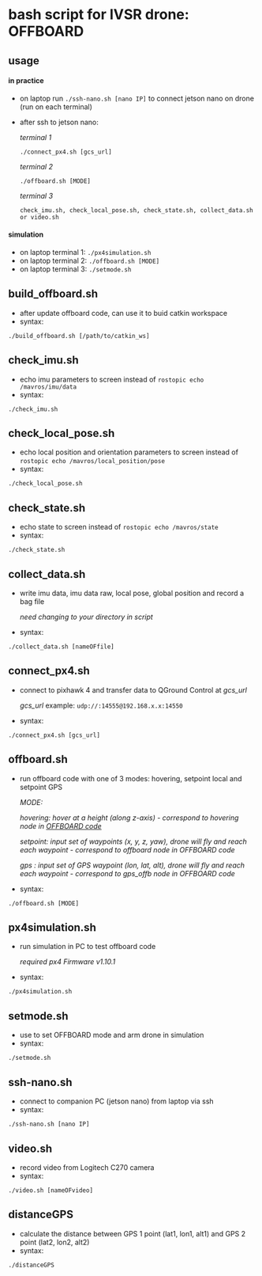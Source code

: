 # bash script for IVSR drone: OFFBOARD
## usage
#### in practice
- on laptop run `./ssh-nano.sh [nano IP]` to connect jetson nano on drone (run on each terminal)
- after ssh to jetson nano:
  
  *terminal 1*
  
  `./connect_px4.sh [gcs_url]`
  
  *terminal 2*
  
  `./offboard.sh [MODE]`
  
  *terminal 3*
  
  `check_imu.sh, check_local_pose.sh, check_state.sh, collect_data.sh or video.sh`

#### simulation
- on laptop terminal 1: `./px4simulation.sh`
- on laptop terminal 2: `./offboard.sh [MODE]`
- on laptop terminal 3: `./setmode.sh`

## build_offboard.sh
- after update offboard code, can use it to buid catkin workspace
- syntax:
```
./build_offboard.sh [/path/to/catkin_ws]
```
## check_imu.sh
- echo imu parameters to screen instead of `rostopic echo /mavros/imu/data`
- syntax:
```
./check_imu.sh
```
## check_local_pose.sh
- echo local position and orientation parameters to screen instead of `rostopic echo /mavros/local_position/pose`
- syntax:
```
./check_local_pose.sh
```
## check_state.sh
- echo state to screen instead of `rostopic echo /mavros/state`
- syntax:
```
./check_state.sh
```
## collect_data.sh
- write imu data, imu data raw, local pose, global position and record a bag file

  *need changing to your directory in script*
- syntax:
```
./collect_data.sh [nameOFfile]
```
## connect_px4.sh
- connect to pixhawk 4 and transfer data to QGround Control at *gcs_url*

  *gcs_url* example: `udp://:14555@192.168.x.x:14550`
- syntax:
```
./connect_px4.sh [gcs_url]
```
## offboard.sh
- run offboard code with one of 3 modes: hovering, setpoint local and setpoint GPS

  *MODE:*
  
  *hovering: hover at a height (along z-axis) - correspond to hovering node in [OFFBOARD code](https://github.com/congtranv/offboard)*
  
  *setpoint: input set of waypoints (x, y, z, yaw), drone will fly and reach each waypoint - correspond to offboard node in OFFBOARD code*
  
  *gps     : input set of GPS waypoint (lon, lat, alt), drone will fly and reach each waypoint - correspond to gps_offb node in OFFBOARD code*
  
- syntax:
```
./offboard.sh [MODE]
```
## px4simulation.sh
- run simulation in PC to test offboard code 

  *required px4 Firmware v1.10.1*
- syntax:
```
./px4simulation.sh
```
## setmode.sh
- use to set OFFBOARD mode and arm drone in simulation
- syntax:
```
./setmode.sh
```
## ssh-nano.sh
- connect to companion PC (jetson nano) from laptop via ssh
- syntax:
```
./ssh-nano.sh [nano IP]
```
## video.sh
- record video from Logitech C270 camera
- syntax:
```
./video.sh [nameOFvideo]
```
## distanceGPS
- calculate the distance between GPS 1 point (lat1, lon1, alt1) and GPS 2 point (lat2, lon2, alt2)
- syntax:
```
./distanceGPS
```
